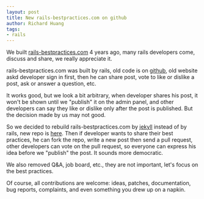 ```yaml
---
layout: post
title: New rails-bestpractices.com on github
author: Richard Huang
tags:
- rails
---
```


We built [rails-bestpractices.com][1] 4 years ago, many rails developers
come, discuss and share, we really appreciate it.

rails-bestpractices.com was built by rails, old code is on [github][2],
old website askd developer sign in first, then he can share post, vote
to like or dislike a post, ask or answer a question, etc.

It works good, but we look a bit arbitrary, when developer shares his
post, it won't be shown until we "publish" it on the admin panel, and
other developers can say they like or dislike only after the post is
published. But the decision made by us may not good.

So we decided to rebuild rails-bestpractices.com by [jekyll][3] instead
of by rails, new repo is [here][4]. Then if developer wants to share
their best practices, he can fork the repo, write a new post then send a
pull request, other developers can vote on the pull request, so everyone
can express his idea before we "publish" the post. It sounds more
democratic.

We also removed Q&A, job board, etc., they are not important, let's focus
on the best practices.

Of course, all contributions are welcome: ideas, patches, documentation,
bug reports, complaints, and even something you drew up on a napkin.


[1]: http://rails-bestpractices.com
[2]: https://github.com/railsbp/rails-bestpractices.com
[3]: http://jekyllrb.com
[4]: https://github.com/xinminlabs/rails-bestpractices.com

